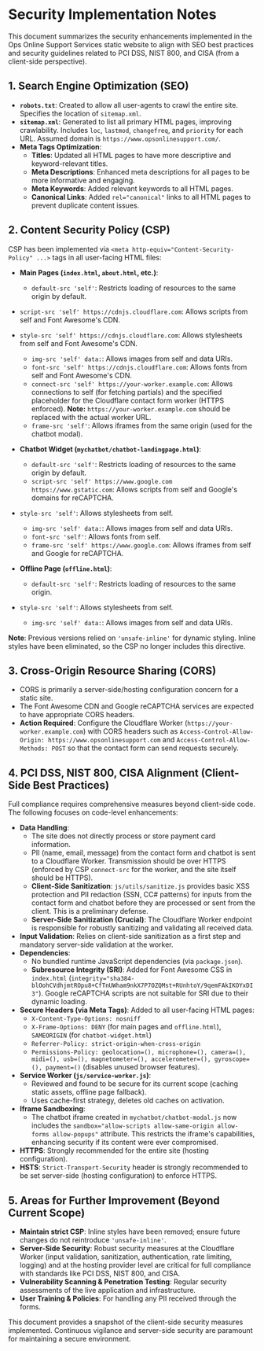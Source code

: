 # Security Implementation Notes

This document summarizes the security enhancements implemented in the Ops Online Support Services static website to align with SEO best practices and security guidelines related to PCI DSS, NIST 800, and CISA (from a client-side perspective).

## 1. Search Engine Optimization (SEO)

*   **`robots.txt`**: Created to allow all user-agents to crawl the entire site. Specifies the location of `sitemap.xml`.
*   **`sitemap.xml`**: Generated to list all primary HTML pages, improving crawlability. Includes `loc`, `lastmod`, `changefreq`, and `priority` for each URL. Assumed domain is `https://www.opsonlinesupport.com/`.
*   **Meta Tags Optimization**:
    *   **Titles**: Updated all HTML pages to have more descriptive and keyword-relevant titles.
    *   **Meta Descriptions**: Enhanced meta descriptions for all pages to be more informative and engaging.
    *   **Meta Keywords**: Added relevant keywords to all HTML pages.
    *   **Canonical Links**: Added `rel="canonical"` links to all HTML pages to prevent duplicate content issues.

## 2. Content Security Policy (CSP)

CSP has been implemented via `<meta http-equiv="Content-Security-Policy" ...>` tags in all user-facing HTML files:

*   **Main Pages (`index.html`, `about.html`, etc.)**:
    *   `default-src 'self'`: Restricts loading of resources to the same origin by default.
*   `script-src 'self' https://cdnjs.cloudflare.com`: Allows scripts from self and Font Awesome's CDN.
*   `style-src 'self' https://cdnjs.cloudflare.com`: Allows stylesheets from self and Font Awesome's CDN.
    *   `img-src 'self' data:`: Allows images from self and data URIs.
    *   `font-src 'self' https://cdnjs.cloudflare.com`: Allows fonts from self and Font Awesome's CDN.
    *   `connect-src 'self' https://your-worker.example.com`: Allows connections to self (for fetching partials) and the specified placeholder for the Cloudflare contact form worker (HTTPS enforced). **Note:** `https://your-worker.example.com` should be replaced with the actual worker URL.
    *   `frame-src 'self'`: Allows iframes from the same origin (used for the chatbot modal).

*   **Chatbot Widget (`mychatbot/chatbot-landingpage.html`)**:
    *   `default-src 'self'`: Restricts loading of resources to the same origin by default.
    *   `script-src 'self' https://www.google.com https://www.gstatic.com`: Allows scripts from self and Google's domains for reCAPTCHA.
*   `style-src 'self'`: Allows stylesheets from self.
    *   `img-src 'self' data:`: Allows images from self and data URIs.
    *   `font-src 'self'`: Allows fonts from self.
    *   `frame-src 'self' https://www.google.com`: Allows iframes from self and Google for reCAPTCHA.

*   **Offline Page (`offline.html`)**:
    *   `default-src 'self'`: Restricts loading of resources to the same origin.
*   `style-src 'self'`: Allows stylesheets from self.
    *   `img-src 'self' data:`: Allows images from self and data URIs.

**Note**: Previous versions relied on `'unsafe-inline'` for dynamic styling. Inline styles have been eliminated, so the CSP no longer includes this directive.

## 3. Cross-Origin Resource Sharing (CORS)

*   CORS is primarily a server-side/hosting configuration concern for a static site.
*   The Font Awesome CDN and Google reCAPTCHA services are expected to have appropriate CORS headers.
*   **Action Required**: Configure the Cloudflare Worker (`https://your-worker.example.com`) with CORS headers such as `Access-Control-Allow-Origin: https://www.opsonlinesupport.com` and `Access-Control-Allow-Methods: POST` so that the contact form can send requests securely.

## 4. PCI DSS, NIST 800, CISA Alignment (Client-Side Best Practices)

Full compliance requires comprehensive measures beyond client-side code. The following focuses on code-level enhancements:

*   **Data Handling**:
    *   The site does not directly process or store payment card information.
    *   PII (name, email, message) from the contact form and chatbot is sent to a Cloudflare Worker. Transmission should be over HTTPS (enforced by CSP `connect-src` for the worker, and the site itself should be HTTPS).
    *   **Client-Side Sanitization**: `js/utils/sanitize.js` provides basic XSS protection and PII redaction (SSN, CC# patterns) for inputs from the contact form and chatbot before they are processed or sent from the client. This is a preliminary defense.
    *   **Server-Side Sanitization (Crucial)**: The Cloudflare Worker endpoint is responsible for robustly sanitizing and validating all received data.
*   **Input Validation**: Relies on client-side sanitization as a first step and mandatory server-side validation at the worker.
*   **Dependencies**:
    *   No bundled runtime JavaScript dependencies (via `package.json`).
    *   **Subresource Integrity (SRI)**: Added for Font Awesome CSS in `index.html` (`integrity="sha384-blOohCVdhjmtROpu8+CfTnUWham9nkX7P7OZQMst+RUnhtoY/9qemFAkIKOYxDI3"`). Google reCAPTCHA scripts are not suitable for SRI due to their dynamic loading.
*   **Secure Headers (via Meta Tags)**: Added to all user-facing HTML pages:
    *   `X-Content-Type-Options: nosniff`
    *   `X-Frame-Options: DENY` (for main pages and `offline.html`), `SAMEORIGIN` (for `chatbot-widget.html`)
    *   `Referrer-Policy: strict-origin-when-cross-origin`
    *   `Permissions-Policy: geolocation=(), microphone=(), camera=(), midi=(), usb=(), magnetometer=(), accelerometer=(), gyroscope=(), payment=()` (disables unused browser features).
*   **Service Worker (`js/service-worker.js`)**:
    *   Reviewed and found to be secure for its current scope (caching static assets, offline page fallback).
    *   Uses cache-first strategy, deletes old caches on activation.
*   **Iframe Sandboxing**:
    *   The chatbot iframe created in `mychatbot/chatbot-modal.js` now includes the `sandbox="allow-scripts allow-same-origin allow-forms allow-popups"` attribute. This restricts the iframe's capabilities, enhancing security if its content were ever compromised.
*   **HTTPS**: Strongly recommended for the entire site (hosting configuration).
*   **HSTS**: `Strict-Transport-Security` header is strongly recommended to be set server-side (hosting configuration) to enforce HTTPS.

## 5. Areas for Further Improvement (Beyond Current Scope)

*   **Maintain strict CSP**: Inline styles have been removed; ensure future changes do not reintroduce `'unsafe-inline'`.
*   **Server-Side Security**: Robust security measures at the Cloudflare Worker (input validation, sanitization, authentication, rate limiting, logging) and at the hosting provider level are critical for full compliance with standards like PCI DSS, NIST 800, and CISA.
*   **Vulnerability Scanning & Penetration Testing**: Regular security assessments of the live application and infrastructure.
*   **User Training & Policies**: For handling any PII received through the forms.

This document provides a snapshot of the client-side security measures implemented. Continuous vigilance and server-side security are paramount for maintaining a secure environment.
